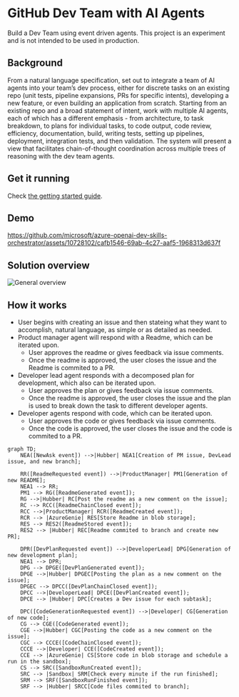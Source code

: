 # GitHub Dev Team with AI Agents

Build a Dev Team using event driven agents. This project is an experiment and is not intended to be used in production.

## Background

From a natural language specification, set out to integrate a team of AI agents into your team’s dev process, either for discrete tasks on an existing repo (unit tests, pipeline expansions, PRs for specific intents), developing a new feature, or even building an application from scratch. Starting from an existing repo and a broad statement of intent, work with multiple AI agents, each of which has a different emphasis - from architecture, to task breakdown, to plans for individual tasks, to code output, code review, efficiency, documentation, build, writing tests, setting up pipelines, deployment, integration tests, and then validation.
The system will present a view that facilitates chain-of-thought coordination across multiple trees of reasoning with the dev team agents.

## Get it running

Check [the getting started guide](./docs/github-flow-getting-started.md).

## Demo

https://github.com/microsoft/azure-openai-dev-skills-orchestrator/assets/10728102/cafb1546-69ab-4c27-aaf5-1968313d637f

## Solution overview

![General overview](./docs/images/overview.png)

## How it works

- User begins with creating an issue and then stateing what they want to accomplish, natural language, as simple or as detailed as needed.
- Product manager agent will respond with a Readme, which can be iterated upon.
  - User approves the readme or gives feedback via issue comments.
  - Once the readme is approved, the user closes the issue and the Readme is commited to a PR.
- Developer lead agent responds with a decomposed plan for development, which also can be iterated upon.
  - User approves the plan or gives feedback via issue comments.
  - Once the readme is approved, the user closes the issue and the plan is used to break down the task to different developer agents.
- Developer agents respond with code, which can be iterated upon.
  - User approves the code or gives feedback via issue comments.
  - Once the code is approved, the user closes the issue and the code is commited to a PR.

```mermaid
graph TD;
    NEA([NewAsk event]) -->|Hubber| NEA1[Creation of PM issue, DevLead issue, and new branch];

    RR([ReadmeRequested event]) -->|ProductManager| PM1[Generation of new README];
    NEA1 --> RR;
    PM1 --> RG([ReadmeGenerated event]);
    RG -->|Hubber| RC[Post the readme as a new comment on the issue];
    RC --> RCC([ReadmeChainClosed event]);
    RCC -->|ProductManager| RCR([ReadmeCreated event]);
    RCR --> |AzureGenie| RES[Store Readme in blob storage];
    RES --> RES2([ReadmeStored event]);
    RES2 --> |Hubber| REC[Readme commited to branch and create new PR];

    DPR([DevPlanRequested event]) -->|DeveloperLead| DPG[Generation of new development plan];
    NEA1 --> DPR;
    DPG --> DPGE([DevPlanGenerated event]);
    DPGE -->|Hubber| DPGEC[Posting the plan as a new comment on the issue];
    DPGEC --> DPCC([DevPlanChainClosed event]);
    DPCC -->|DeveloperLead| DPCE([DevPlanCreated event]);
    DPCE --> |Hubber| DPC[Creates a Dev issue for each subtask];

    DPC([CodeGenerationRequested event]) -->|Developer| CG[Generation of new code];
    CG --> CGE([CodeGenerated event]);
    CGE -->|Hubber| CGC[Posting the code as a new comment on the issue];
    CGC --> CCCE([CodeChainClosed event]);
    CCCE -->|Developer| CCE([CodeCreated event]);
    CCE --> |AzureGenie| CS[Store code in blob storage and schedule a run in the sandbox];
    CS --> SRC([SandboxRunCreated event]);
    SRC --> |Sandbox| SRM[Check every minute if the run finished];
    SRM --> SRF([SandboxRunFinished event]);
    SRF --> |Hubber| SRCC[Code files commited to branch];
```
